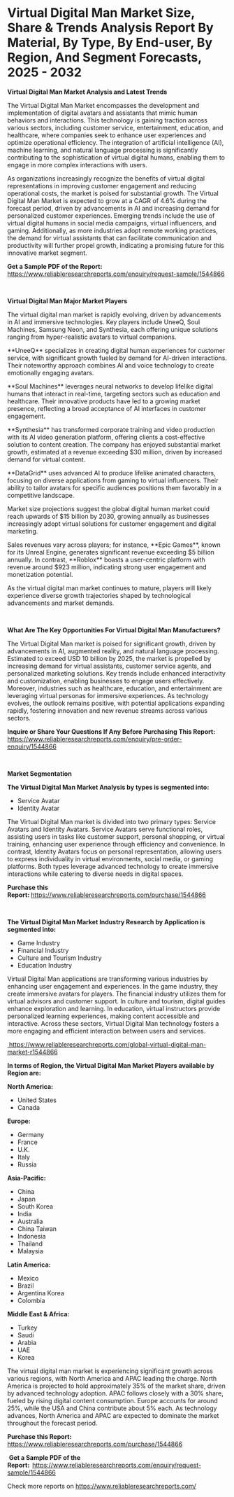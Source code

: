 <p><h1>Virtual Digital Man Market Size, Share & Trends Analysis Report By Material, By Type, By End-user, By Region, And Segment Forecasts, 2025 - 2032</h1></p><p><strong>Virtual Digital Man Market Analysis and Latest Trends</strong></p>
<p><p>The Virtual Digital Man Market encompasses the development and implementation of digital avatars and assistants that mimic human behaviors and interactions. This technology is gaining traction across various sectors, including customer service, entertainment, education, and healthcare, where companies seek to enhance user experiences and optimize operational efficiency. The integration of artificial intelligence (AI), machine learning, and natural language processing is significantly contributing to the sophistication of virtual digital humans, enabling them to engage in more complex interactions with users.</p><p>As organizations increasingly recognize the benefits of virtual digital representations in improving customer engagement and reducing operational costs, the market is poised for substantial growth. The Virtual Digital Man Market is expected to grow at a CAGR of 4.6% during the forecast period, driven by advancements in AI and increasing demand for personalized customer experiences. Emerging trends include the use of virtual digital humans in social media campaigns, virtual influencers, and gaming. Additionally, as more industries adopt remote working practices, the demand for virtual assistants that can facilitate communication and productivity will further propel growth, indicating a promising future for this innovative market segment.</p></p>
<p><strong>Get a Sample PDF of the Report:&nbsp;</strong> <a href="https://www.reliableresearchreports.com/enquiry/request-sample/1544866?utm_campaign=3016&utm_medium=2&utm_source=Github&utm_content=ia&utm_term=11032025&utm_id=virtual-digital-man">https://www.reliableresearchreports.com/enquiry/request-sample/1544866</a></p>
<p>&nbsp;</p>
<p><strong>Virtual Digital Man Major Market Players</strong></p>
<p><p>The virtual digital man market is rapidly evolving, driven by advancements in AI and immersive technologies. Key players include UneeQ, Soul Machines, Samsung Neon, and Synthesia, each offering unique solutions ranging from hyper-realistic avatars to virtual companions. </p><p>**UneeQ** specializes in creating digital human experiences for customer service, with significant growth fueled by demand for AI-driven interactions. Their noteworthy approach combines AI and voice technology to create emotionally engaging avatars.</p><p>**Soul Machines** leverages neural networks to develop lifelike digital humans that interact in real-time, targeting sectors such as education and healthcare. Their innovative products have led to a growing market presence, reflecting a broad acceptance of AI interfaces in customer engagement.</p><p>**Synthesia** has transformed corporate training and video production with its AI video generation platform, offering clients a cost-effective solution to content creation. The company has enjoyed substantial market growth, estimated at a revenue exceeding $30 million, driven by increased demand for virtual content.</p><p>**DataGrid** uses advanced AI to produce lifelike animated characters, focusing on diverse applications from gaming to virtual influencers. Their ability to tailor avatars for specific audiences positions them favorably in a competitive landscape.</p><p>Market size projections suggest the global digital human market could reach upwards of $15 billion by 2030, growing annually as businesses increasingly adopt virtual solutions for customer engagement and digital marketing.</p><p>Sales revenues vary across players; for instance, **Epic Games**, known for its Unreal Engine, generates significant revenue exceeding $5 billion annually. In contrast, **Roblox** boasts a user-centric platform with revenue around $923 million, indicating strong user engagement and monetization potential.</p><p>As the virtual digital man market continues to mature, players will likely experience diverse growth trajectories shaped by technological advancements and market demands.</p></p>
<p>&nbsp;</p>
<p><strong>What Are The Key Opportunities For Virtual Digital Man Manufacturers?</strong></p>
<p><p>The Virtual Digital Man market is poised for significant growth, driven by advancements in AI, augmented reality, and natural language processing. Estimated to exceed USD 10 billion by 2025, the market is propelled by increasing demand for virtual assistants, customer service agents, and personalized marketing solutions. Key trends include enhanced interactivity and customization, enabling businesses to engage users effectively. Moreover, industries such as healthcare, education, and entertainment are leveraging virtual personas for immersive experiences. As technology evolves, the outlook remains positive, with potential applications expanding rapidly, fostering innovation and new revenue streams across various sectors.</p></p>
<p><strong>Inquire or Share Your Questions If Any Before Purchasing This Report:</strong> <a href="https://www.reliableresearchreports.com/enquiry/pre-order-enquiry/1544866?utm_campaign=3016&utm_medium=2&utm_source=Github&utm_content=ia&utm_term=11032025&utm_id=virtual-digital-man">https://www.reliableresearchreports.com/enquiry/pre-order-enquiry/1544866</a></p>
<p>&nbsp;</p>
<p><strong>Market Segmentation</strong></p>
<p><strong>The Virtual Digital Man Market Analysis by types is segmented into:</strong></p>
<p><ul><li>Service Avatar</li><li>Identity Avatar</li></ul></p>
<p><p>The Virtual Digital Man market is divided into two primary types: Service Avatars and Identity Avatars. Service Avatars serve functional roles, assisting users in tasks like customer support, personal shopping, or virtual training, enhancing user experience through efficiency and convenience. In contrast, Identity Avatars focus on personal representation, allowing users to express individuality in virtual environments, social media, or gaming platforms. Both types leverage advanced technology to create immersive interactions while catering to diverse needs in digital spaces.</p></p>
<p><strong>Purchase this Report:&nbsp;</strong><a href="https://www.reliableresearchreports.com/purchase/1544866?utm_campaign=3016&utm_medium=2&utm_source=Github&utm_content=ia&utm_term=11032025&utm_id=virtual-digital-man">https://www.reliableresearchreports.com/purchase/1544866</a></p>
<p>&nbsp;</p>
<p><strong>The Virtual Digital Man Market Industry Research by Application is segmented into:</strong></p>
<p><ul><li>Game Industry</li><li>Financial Industry</li><li>Culture and Tourism Industry</li><li>Education Industry</li></ul></p>
<p><p>Virtual Digital Man applications are transforming various industries by enhancing user engagement and experiences. In the game industry, they create immersive avatars for players. The financial industry utilizes them for virtual advisors and customer support. In culture and tourism, digital guides enhance exploration and learning. In education, virtual instructors provide personalized learning experiences, making content accessible and interactive. Across these sectors, Virtual Digital Man technology fosters a more engaging and efficient interaction between users and services.</p></p>
<p><a href="https://www.reliableresearchreports.com/global-virtual-digital-man-market-r1544866?utm_campaign=3016&utm_medium=2&utm_source=Github&utm_content=ia&utm_term=11032025&utm_id=virtual-digital-man">&nbsp;https://www.reliableresearchreports.com/global-virtual-digital-man-market-r1544866</a></p>
<p><strong>In terms of Region, the Virtual Digital Man Market Players available by Region are:</strong></p>
<p>
    <p> <strong> North America: </strong>
        <ul>
            <li>United States</li>
            <li>Canada</li>
        </ul>
        </p> 
    <p> <strong> Europe: </strong>
        <ul>
            <li>Germany</li>
            <li>France</li>
            <li>U.K.</li>
            <li>Italy</li>
            <li>Russia</li>
        </ul>
        </p> 
    <p> <strong> Asia-Pacific: </strong>
        <ul>
            <li>China</li>
            <li>Japan</li>
            <li>South Korea</li>
            <li>India</li>
            <li>Australia</li>
            <li>China Taiwan</li>
            <li>Indonesia</li>
            <li>Thailand</li>
            <li>Malaysia</li>
        </ul>
        </p> 
    <p> <strong> Latin America: </strong>
        <ul>
            <li>Mexico</li>
            <li>Brazil</li>
            <li>Argentina Korea</li>
            <li>Colombia</li>
        </ul>
        </p> 
    <p> <strong> Middle East & Africa: </strong>
        <ul>
            <li>Turkey</li>
            <li>Saudi</li>
            <li>Arabia</li>
            <li>UAE</li>
            <li>Korea</li>
        </ul>
    </p>
    </p>
<p><p>The virtual digital man market is experiencing significant growth across various regions, with North America and APAC leading the charge. North America is projected to hold approximately 35% of the market share, driven by advanced technology adoption. APAC follows closely with a 30% share, fueled by rising digital content consumption. Europe accounts for around 25%, while the USA and China contribute about 5% each. As technology advances, North America and APAC are expected to dominate the market throughout the forecast period.</p></p>
<p><strong>Purchase this Report: </strong><a href="https://www.reliableresearchreports.com/purchase/1544866?utm_campaign=3016&utm_medium=2&utm_source=Github&utm_content=ia&utm_term=11032025&utm_id=virtual-digital-man">https://www.reliableresearchreports.com/purchase/1544866</a></p>
<p>&nbsp;<strong>Get a Sample PDF of the Report:&nbsp;&nbsp;</strong><a href="https://www.reliableresearchreports.com/enquiry/request-sample/1544866?utm_campaign=3016&utm_medium=2&utm_source=Github&utm_content=ia&utm_term=11032025&utm_id=virtual-digital-man">https://www.reliableresearchreports.com/enquiry/request-sample/1544866</a></p>
<p><strong></strong></p>
<p>Check more reports on <a href="https://www.reliableresearchreports.com/?utm_campaign=3016&utm_medium=2&utm_source=Github&utm_content=ia&utm_term=11032025&utm_id=virtual-digital-man">https://www.reliableresearchreports.com/</a></p>